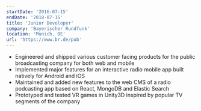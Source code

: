 ```yaml
---
startDate: '2016-07-15'
endDate: '2018-07-15'
title: 'Junior Developer'
company: 'Bayerischer Rundfunk'
location: 'Munich, DE'
url: 'https://www.br.de/pub'
---
```


- Engineered and shipped various customer facing products for the public broadcasting company for both web and mobile
- Implemented major features for an interactive radio mobile app built natively for Android and iOS
- Maintained and added new features to the web CMS of a radio podcasting app based on React, MongoDB and Elastic Search
- Prototyped and tested VR games in Unity3D inspired by popular TV segments of the company